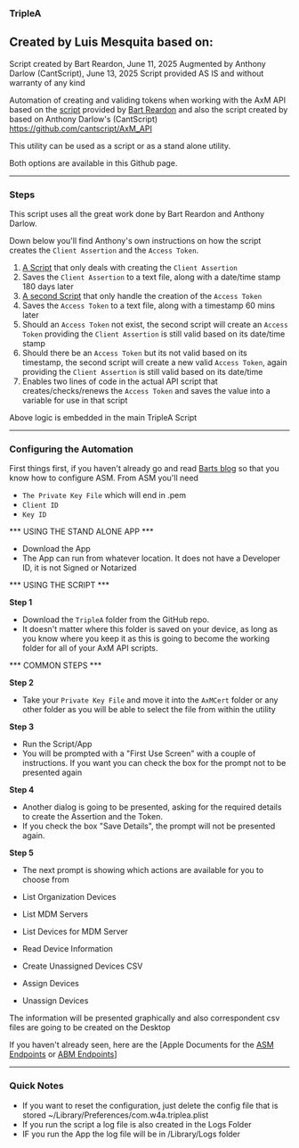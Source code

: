 ### TripleA

## Created by Luis Mesquita based on:
Script created by Bart Reardon, June 11, 2025
Augmented by Anthony Darlow (CantScript), June 13, 2025
Script provided AS IS and without warranty of any kind

Automation of creating and validing tokens when working with the AxM API based on the [script](https://github.com/bartreardon/macscripts/blob/master/create_client_assertion.sh) provided by [Bart Reardon](https://github.com/bartreardon) and also the script created by based on Anthony Darlow's (CantScript) https://github.com/cantscript/AxM_API

This utility can be used as a script or as a stand alone utility.

Both options are available in this Github page.

-----
### Steps
This script uses all the great work done by Bart Reardon and Anthony Darlow.

Down below you'll find Anthony's own instructions on how the script creates the `Client Assertion` and the `Access Token`.
1. [A Script](https://github.com/cantscript/AxM_API/blob/main/AxM_API/AutomationScripts/create_client_assertion.sh) that only deals with creating the `Client Assertion`
2. Saves the `Client Assertion` to a text file, along with a date/time stamp 180 days later
3. [A second Script](https://github.com/cantscript/AxM_API/blob/main/AxM_API/AutomationScripts/create_access_token.sh) that only handle the creation of the `Access Token`
4. Saves the `Access Token` to a text file, along with a timestamp 60 mins later
5. Should an `Access Token` not exist, the second script will create an `Access Token` providing the  `Client Assertion` is still valid based on its date/time stamp 
6. Should there be an `Access Token` but its not valid based on its timestamp, the second script will create a new valid `Access Token`, again providing the `Client Assertion` is still valid based on its date/time
7. Enables two lines of code in the actual API script that creates/checks/renews the `Access Token` and saves the value into a variable for use in that script

Above logic is embedded in the main TripleA Script  

-----
### Configuring the Automation
First things first, if you haven't already go and read [Barts blog](https://bartreardon.github.io/2025/06/11/using-the-new-api-for-apple-business-school-manager.html) so that you know how to configure ASM. From ASM you'll need
* `The Private Key File` which will end in .pem <br>
* `Client ID` <br>
* `Key ID`


*** USING THE STAND ALONE APP ***
* Download the App
* The App can run from whatever location. It does not have a Developer ID, it is not Signed or Notarized



*** USING THE SCRIPT ***

**Step 1** <br>
* Download the `TripleA` folder from the GitHub repo.
* It doesn't matter where this folder is saved on your device, as long as you know where you keep it as this is going to become the working folder for all of your AxM API scripts.


*** COMMON STEPS ***

**Step 2** <br>
* Take your `Private Key File` and move it into the `AxMCert` folder or any other folder as you will be able to select the file from within the utility

**Step 3** <br>
* Run the Script/App <br>
* You will be prompted with a "First Use Screen" with a couple of instructions. If you want you can check the box for the prompt not to be presented again

**Step 4** <br>
* Another dialog is going to be presented, asking for the required details to create the Assertion and the Token.
* If you check the box "Save Details", the prompt will not be presented again.

**Step 5** <br>
* The next prompt is showing which actions are available for you to choose from

* List Organization Devices
* List MDM Servers
* List Devices for MDM Server
* Read Device Information
* Create Unassigned Devices CSV
* Assign Devices
* Unassign Devices

The information will be presented graphically and also correspondent csv files are going to be created on the Desktop

If you haven't already seen, here are the [Apple Documents for the [ASM Endpoints](https://developer.apple.com/documentation/appleschoolmanagerapi) or [ABM Endpoints](https://developer.apple.com/documentation/applebusinessmanagerapi)]


---
### Quick Notes
* If you want to reset the configuration, just delete the config file that is stored ~/Library/Preferences/com.w4a.triplea.plist
* If you run the script a log file is also created in the Logs Folder
* IF you run the App the log file will be in /Library/Logs folder
